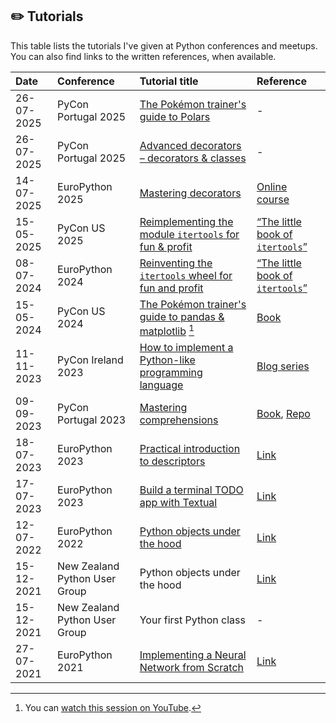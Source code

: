 ## ✏️ Tutorials

This table lists the tutorials I've given at Python conferences and meetups.
You can also find links to the written references, when available.

| Date | Conference | Tutorial title | Reference |
| :- | :- | :- | :- |
| 26-07-2025 | PyCon Portugal 2025 | [The Pokémon trainer's guide to Polars](https://pretalx.evolutio.pt/pycon-portugal-2025/talk/HAD3VX/) | - | - |
| 26-07-2025 | PyCon Portugal 2025 | [Advanced decorators – decorators & classes](https://pretalx.evolutio.pt/pycon-portugal-2025/talk/EMWGJK/) | - | [Online course](https://decorators.mathspp.com) |
| 14-07-2025 | EuroPython 2025 | [Mastering decorators](https://ep2025.europython.eu/session/mastering-decorators-the-cherry-on-top-of-your-functions) | [Online course](https://decorators.mathspp.com) |
| 15-05-2025 | PyCon US 2025 | [Reimplementing the module `itertools` for fun & profit](https://us.pycon.org/2025/schedule/presentation/93/) | [“The little book of `itertools`”](https://mathspp.com/books/the-little-book-of-itertools) |
| 08-07-2024 | EuroPython 2024 | [Reinventing the `itertools` wheel for fun and profit](https://ep2024.europython.eu/session/reinventing-the-itertools-wheel-for-fun-and-profit) | [“The little book of `itertools`”](https://mathspp.com/books/the-little-book-of-itertools) |
| 15-05-2024 | PyCon US 2024 | [The Pokémon trainer's guide to pandas & matplotlib](https://us.pycon.org/2024/schedule/presentation/102/) [^watch] | [Book](https://mathspp.gumroad.com/l/little-book-pandas-matplotlib) |
| 11-11-2023 | PyCon Ireland 2023 | [How to implement a Python-like programming language](http://pycon.ie/pycon-2023/schedule/) | [Blog series](https://mathspp.com/blog/tag:bpci) |
| 09-09-2023 | PyCon Portugal 2023 | [Mastering comprehensions](https://pretalx.evolutio.pt/pycon-pt-2023/talk/FMZMGP/) | [Book](https://mathspp.com/comprehending-comprehensions), [Repo](https://github.com/mathspp/comprehending-comprehensions) |
| 18-07-2023 | EuroPython 2023 | [Practical introduction to descriptors](https://ep2023.europython.eu/session/practical-introduction-to-descriptors) | [Link](https://mathspp.com/blog/pydonts/describing-descriptors) |
| 17-07-2023 | EuroPython 2023 | [Build a terminal TODO app with Textual](https://ep2023.europython.eu/session/build-a-terminal-todo-app-with-textual) | [Link](https://mathspp.com/blog/textual-for-beginners) |
| 12-07-2022 | EuroPython 2022 | [Python objects under the hood](https://ep2022.europython.eu/session/python-objects-under-the-hood) | [Link](https://mathspp.com/blog/pydonts/dunder-methods) |
| 15-12-2021 | New Zealand Python User Group | Python objects under the hood | [Link](https://mathspp.com/blog/pydonts/dunder-methods) |
| 15-12-2021 | New Zealand Python User Group | Your first Python class | - |
| 27-07-2021 | EuroPython 2021 | [Implementing a Neural Network from Scratch](https://ep2021.europython.eu/talks/4hDJyV5-implementing-a-neural-network-from-scratch/) | [Link](https://mathspp.com/blog/tag:nnfwp) |

[^watch]: You can [watch this session on YouTube](https://www.youtube.com/watch?v=M4CGalfUj0E).
